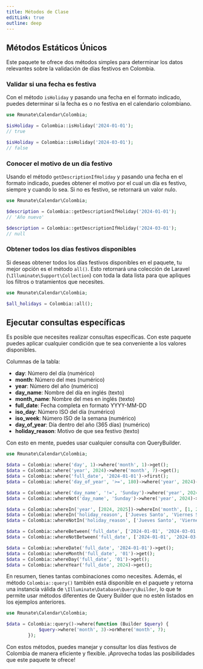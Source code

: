 ```yaml
---
title: Métodos de Clase
editLink: true
outline: deep
---
```


## Métodos Estáticos Únicos

Este paquete te ofrece dos métodos simples para determinar los datos relevantes sobre la validación de días festivos en Colombia.

### Validar si una fecha es festiva

Con el método `isHoliday` y pasando una fecha en el formato indicado, puedes determinar si la fecha es o no festiva en el calendario colombiano.

```php
use Rmunate\Calendar\Colombia;

$isHoliday = Colombia::isHoliday('2024-01-01');
// true

$isHoliday = Colombia::isHoliday('2024-03-01');
// false
```

### Conocer el motivo de un día festivo

Usando el método `getDescriptionIfHoliday` y pasando una fecha en el formato indicado, puedes obtener el motivo por el cual un día es festivo, siempre y cuando lo sea. Si no es festivo, se retornará un valor nulo.

```php
use Rmunate\Calendar\Colombia;

$description = Colombia::getDescriptionIfHoliday('2024-01-01');
// 'Año nuevo'

$description = Colombia::getDescriptionIfHoliday('2024-03-01');
// null
```

### Obtener todos los días festivos disponibles

Si deseas obtener todos los días festivos disponibles en el paquete, tu mejor opción es el método `all()`. Esto retornará una colección de Laravel (`\Illuminate\Support\Collection`) con toda la data lista para que apliques los filtros o tratamientos que necesites.

```php
use Rmunate\Calendar\Colombia;

$all_holidays = Colombia::all();
```

## Ejecutar consultas específicas

Es posible que necesites realizar consultas específicas. Con este paquete puedes aplicar cualquier condición que te sea conveniente a los valores disponibles.

Columnas de la tabla:
- **day**: Número del día (numérico)
- **month**: Número del mes (numérico)
- **year**: Número del año (numérico)
- **day_name**: Nombre del día en inglés (texto)
- **month_name**: Nombre del mes en inglés (texto)
- **full_date**: Fecha completa en formato YYYY-MM-DD
- **iso_day**: Número ISO del día (numérico)
- **iso_week**: Número ISO de la semana (numérico)
- **day_of_year**: Día dentro del año (365 días) (numérico)
- **holiday_reason**: Motivo de que sea festivo (texto)

Con esto en mente, puedes usar cualquier consulta con QueryBuilder.

```php
use Rmunate\Calendar\Colombia;

$data = Colombia::where('day', 1)->where('month', 1)->get();
$data = Colombia::where('year', 2024)->where('month', 7)->get();
$data = Colombia::where('full_date', '2024-01-01')->first();
$data = Colombia::where('day_of_year', '>=', 180)->where('year', 2024)->get();

$data = Colombia::where('day_name', '!=', 'Sunday')->where('year', 2024)->get();
$data = Colombia::whereNot('day_name', 'Sunday')->where('year', 2024)->get();

$data = Colombia::whereIn('year', [2024, 2025])->whereIn('month', [1, 2, 3, 4, 5, 6])->get();
$data = Colombia::whereIn('holiday_reason', ['Jueves Santo', 'Viernes Santo'])->where('year', 2024)->get();
$data = Colombia::whereNotIn('holiday_reason', ['Jueves Santo', 'Viernes Santo'])->where('year', 2024)->get();

$data = Colombia::whereBetween('full_date', ['2024-01-01', '2024-03-01'])->get();
$data = Colombia::whereNotBetween('full_date', ['2024-01-01', '2024-03-01'])->get();

$data = Colombia::whereDate('full_date', '2024-01-01')->get();
$data = Colombia::whereMonth('full_date', '01')->get();
$data = Colombia::whereDay('full_date', '01')->get();
$data = Colombia::whereYear('full_date', 2024)->get();
```

En resumen, tienes tantas combinaciones como necesites. Además, el método `Colombia::query()` también está disponible en el paquete y retorna una instancia válida de `\Illuminate\Database\Query\Builder`, lo que te permite usar métodos diferentes de Query Builder que no estén listados en los ejemplos anteriores.

```php
use Rmunate\Calendar\Colombia;

$data = Colombia::query()->where(function (Builder $query) {
            $query->where('month', 3)->orWhere('month', 7);
        });
```

Con estos métodos, puedes manejar y consultar los días festivos de Colombia de manera eficiente y flexible. ¡Aprovecha todas las posibilidades que este paquete te ofrece!